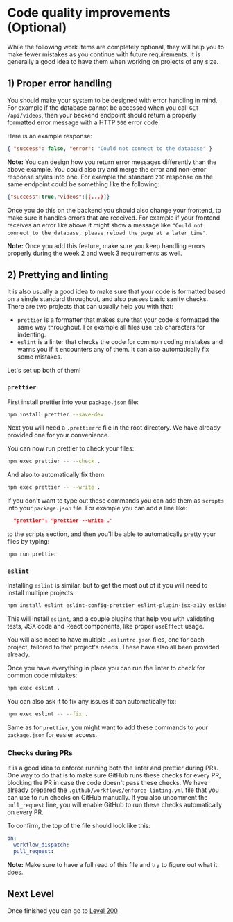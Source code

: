 # Code quality improvements (Optional)

While the following work items are completely optional, they will help you to make fewer mistakes as you continue with future requirements. It is generally a good idea to have them when working on projects of any size.

## 1) Proper error handling

You should make your system to be designed with error handling in mind. For example if the database cannot be accessed when you call `GET /api/videos`, then your backend endpoint should return a properly formatted error message with a HTTP `500` error code.

Here is an example response:

```json
{ "success": false, "error": "Could not connect to the database" }
```

**Note:** You can design how you return error messages differently than the above example. You could also try and merge the error and non-error response styles into one. For example the standard `200` response on the same endpoint could be something like the following:

```json
{"success":true,"videos":[(...)]}
```

Once you do this on the backend you should also change your frontend, to make sure it handles errors that are received. For example if your frontend receives an error like above it might show a message like `"Could not connect to the database, please reload the page at a later time"`.

**Note:** Once you add this feature, make sure you keep handling errors properly during the week 2 and week 3 requirements as well.

## 2) Prettying and linting

It is also usually a good idea to make sure that your code is formatted based on a single standard throughout, and also passes basic sanity checks. There are two projects that can usually help you with that:

- `prettier` is a formatter that makes sure that your code is formatted the same way throughout. For example all files use `tab` characters for indenting.
- `eslint` is a linter that checks the code for common coding mistakes and warns you if it encounters any of them. It can also automatically fix some mistakes.

Let's set up both of them!

### `prettier`

First install prettier into your `package.json` file:

```sh
npm install prettier --save-dev
```

Next you will need a `.prettierrc` file in the root directory. We have already provided one for your convenience.

You can now run prettier to check your files:

```sh
npm exec prettier -- --check .
```

And also to automatically fix them:

```sh
npm exec prettier -- --write .
```

If you don't want to type out these commands you can add them as `scripts` into your `package.json` file. For example you can add a line like:

```json
  "prettier": "prettier --write ."
```

to the scripts section, and then you'll be able to automatically pretty your files by typing:

```sh
npm run prettier
```

### `eslint`

Installing `eslint` is similar, but to get the most out of it you will need to install multiple projects:

```sh
npm install eslint eslint-config-prettier eslint-plugin-jsx-a11y eslint-plugin-react eslint-plugin-react-refresh eslint-plugin-react-hooks eslint-plugin-n eslint-plugin-jest eslint-plugin-jest-dom eslint-plugin-vitest eslint-plugin-testing-library @codeyourfuture/eslint-config-standard --save-dev
```

This will install `eslint`, and a couple plugins that help you with validating tests, JSX code and React components, like proper `useEffect` usage.

You will also need to have multiple `.eslintrc.json` files, one for each project, tailored to that project's needs. These have also all been provided already.

Once you have everything in place you can run the linter to check for common code mistakes:

```sh
npm exec eslint .
```

You can also ask it to fix any issues it can automatically fix:

```sh
npm exec eslint -- --fix .
```

Same as for `prettier`, you might want to add these commands to your `package.json` for easier access.

### Checks during PRs

It is a good idea to enforce running both the linter and prettier during PRs. One way to do that is to make sure GitHub runs these checks for every PR, blocking the PR in case the code doesn't pass these checks. We have already prepared the `.github/workflows/enforce-linting.yml` file that you can use to run checks on GitHub manually. If you also uncomment the `pull_request` line, you will enable GitHub to run these checks automatically on every PR.

To confirm, the top of the file should look like this:

```yaml
on:
  workflow_dispatch:
  pull_request:
```

**Note:** Make sure to have a full read of this file and try to figure out what it does.

## Next Level

Once finished you can go to [Level 200](./200.md)
